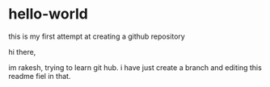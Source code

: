 # hello-world
this is my first attempt at creating a github repository

hi there,

im rakesh, trying to learn git hub. i have just create a branch and editing this readme fiel in that.
